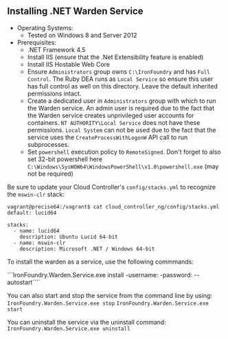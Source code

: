 Installing .NET Warden Service
---------------------------------
* Operating Systems:
  * Tested on Windows 8 and Server 2012
* Prerequisites:
  * .NET Framework 4.5
  * Install IIS (ensure that the .Net Extensibility feature is enabled)
  * Install IIS Hostable Web Core
  * Ensure `Administrators` group owns `C:\IronFoundry` and has `Full Control`. The Ruby DEA runs as `Local Service` so ensure this user has full control as well on this directory. Leave the default inherited permissions intact.
  * Create a dedicated user in `Administrators` group with which to run the Warden service. An admin user is required due to the fact that the Warden service creates unprivileged user accounts for containers.
    `NT AUTHORITY\Local Service` does not have these permissions. `Local System` can not be used due to the fact that the service uses the `CreateProcessWithLogonW` API call to run subprocesses.
  * Set `powershell` execution policy to `RemoteSigned`. Don't forget to also set 32-bit powershell here `C:\Windows\SysWOW64\WindowsPowerShell\v1.0\powershell.exe` (may not be required)

Be sure to update your Cloud Controller's `config/stacks.yml` to recognize the `mswin-clr` stack:

```
vagrant@precise64:/vagrant$ cat cloud_controller_ng/config/stacks.yml 
default: lucid64

stacks:
  - name: lucid64
    description: Ubuntu Lucid 64-bit
  - name: mswin-clr
    description: Microsoft .NET / Windows 64-bit
```

To install the warden as a service, use the following commmands:

```IronFoundry.Warden.Service.exe install -username:<ifuser> -password:<password> --autostart````

You can also start and stop the service from the command line by using:
```IronFoundry.Warden.Service.exe stop```
```IronFoundry.Warden.Service.exe start```

You can uninstall the service via the uninstall command:
```IronFoundry.Warden.Service.exe uninstall```
